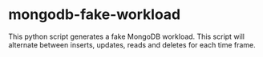 # mongodb-fake-workload
This python script generates a fake MongoDB workload. This script will alternate between inserts, updates, reads and deletes for each time frame.
